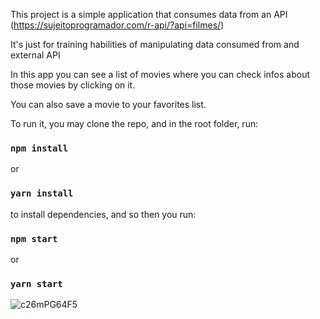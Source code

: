 This project is a simple application that consumes data from an API (https://sujeitoprogramador.com/r-api/?api=filmes/)

It's just for training habilities of manipulating data consumed from and external API

In this app you can see a list of movies where you can check infos about those movies by clicking on it.

You can also save a movie to your favorites list. 

To run it, you may clone the repo, and in the root folder, run:

### `npm install` 
or
### `yarn install` 

to install dependencies, and so then you run: 
### `npm start`
or 
### `yarn start`


![c26mPG64F5](https://user-images.githubusercontent.com/54486349/114939999-8fdd1800-9e17-11eb-9e7e-09aa5dc50c14.gif)

